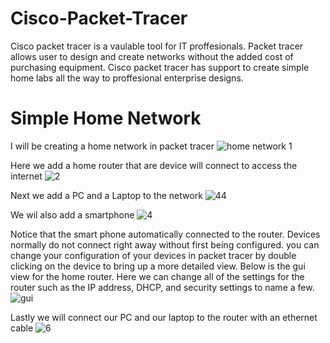 # Cisco-Packet-Tracer

Cisco packet tracer is a vaulable tool for IT proffesionals. Packet tracer allows user to design and create networks without the added cost of purchasing equipment. Cisco packet tracer has support to create simple home labs all the way to proffesional enterprise designs.


# Simple Home Network
I will be creating a home network in packet tracer
![home network 1](https://github.com/JC525/Cisco-Packet-Tracer/assets/166774014/132c9296-b224-4d64-b2ba-6d9c26aad99c)

Here we add a home router that are device will connect to access the internet
![2](https://github.com/JC525/Cisco-Packet-Tracer/assets/166774014/32bc6bde-b007-4512-8089-3cffdb71d2f0)


Next we add a PC and a Laptop to the network
![44](https://github.com/JC525/Cisco-Packet-Tracer/assets/166774014/40f7562e-6960-48b5-89c1-78a70435a1d0)



We wil also add a smartphone
![4](https://github.com/JC525/Cisco-Packet-Tracer/assets/166774014/4b891331-4f8d-4d2c-a2d1-7d35e1ddc930)

Notice that the smart phone automatically connected to the router. Devices normally do not connect right away without first being configured. you can change your configuration of your devices in packet tracer by double clicking on the device to bring up a more detailed view. Below is the gui view for the home router. Here we can change all of the settings for the router such as the IP address, DHCP, and security settings to name a few.
![gui](https://github.com/JC525/Cisco-Packet-Tracer/assets/166774014/9945e352-e6f7-4d5c-a51f-5313517b0570)

Lastly we will connect our PC and our laptop to the router with an ethernet cable
![6](https://github.com/JC525/Cisco-Packet-Tracer/assets/166774014/b8bd9f1a-afcf-40a8-8d18-568e50852f08)
